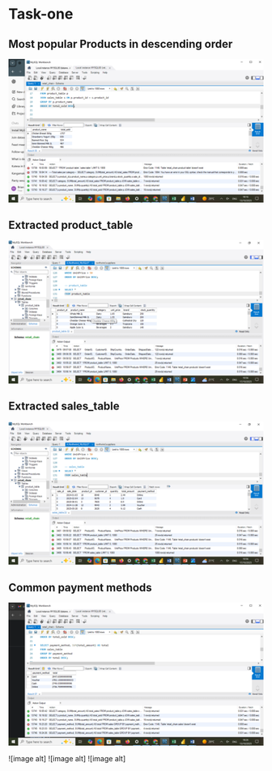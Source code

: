 # Task-one
## Most popular Products in descending order
![image alt](https://github.com/brianmateli/Task-one/blob/a33fcc7517153b5206ac52e3e05e64e8e32bc647/Most%20popular%20products%20in%20descending%20order.png)
## Extracted product_table
![image alt](https://github.com/brianmateli/Task-one/blob/6a33595d7071c1097078480c088497aa003faaaa/Product%20table.png)
## Extracted sales_table
![image alt](https://github.com/brianmateli/Task-one/blob/main/Sales%20table.png)
## Common payment methods
![image alt](https://github.com/brianmateli/Task-one/blob/696416d8cad0abae7ec7e4e91a903ee39d52bf13/Common%20sales%20payment%20methods%20in%20descending%20order.png)

![image alt]
![image alt]
![image alt]
